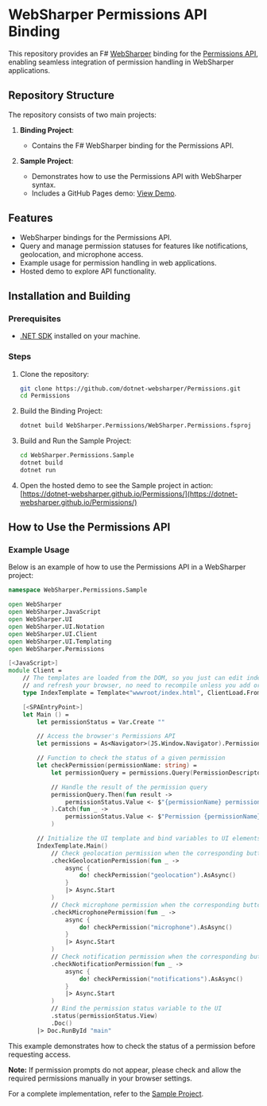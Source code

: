 # WebSharper Permissions API Binding

This repository provides an F# [WebSharper](https://websharper.com/) binding for the [Permissions API](https://developer.mozilla.org/en-US/docs/Web/API/Permissions_API), enabling seamless integration of permission handling in WebSharper applications.

## Repository Structure

The repository consists of two main projects:

1. **Binding Project**:

   - Contains the F# WebSharper binding for the Permissions API.

2. **Sample Project**:
   - Demonstrates how to use the Permissions API with WebSharper syntax.
   - Includes a GitHub Pages demo: [View Demo](https://dotnet-websharper.github.io/Permissions/).

## Features

- WebSharper bindings for the Permissions API.
- Query and manage permission statuses for features like notifications, geolocation, and microphone access.
- Example usage for permission handling in web applications.
- Hosted demo to explore API functionality.

## Installation and Building

### Prerequisites

- [.NET SDK](https://dotnet.microsoft.com/download) installed on your machine.

### Steps

1. Clone the repository:

   ```bash
   git clone https://github.com/dotnet-websharper/Permissions.git
   cd Permissions
   ```

2. Build the Binding Project:

   ```bash
   dotnet build WebSharper.Permissions/WebSharper.Permissions.fsproj
   ```

3. Build and Run the Sample Project:

   ```bash
   cd WebSharper.Permissions.Sample
   dotnet build
   dotnet run
   ```

4. Open the hosted demo to see the Sample project in action:
   [https://dotnet-websharper.github.io/Permissions/](https://dotnet-websharper.github.io/Permissions/)

## How to Use the Permissions API

### Example Usage

Below is an example of how to use the Permissions API in a WebSharper project:

```fsharp
namespace WebSharper.Permissions.Sample

open WebSharper
open WebSharper.JavaScript
open WebSharper.UI
open WebSharper.UI.Notation
open WebSharper.UI.Client
open WebSharper.UI.Templating
open WebSharper.Permissions

[<JavaScript>]
module Client =
    // The templates are loaded from the DOM, so you just can edit index.html
    // and refresh your browser, no need to recompile unless you add or remove holes.
    type IndexTemplate = Template<"wwwroot/index.html", ClientLoad.FromDocument>

    [<SPAEntryPoint>]
    let Main () =
        let permissionStatus = Var.Create ""

        // Access the browser's Permissions API
        let permissions = As<Navigator>(JS.Window.Navigator).Permissions

        // Function to check the status of a given permission
        let checkPermission(permissionName: string) =
            let permissionQuery = permissions.Query(PermissionDescriptor(name = permissionName))

            // Handle the result of the permission query
            permissionQuery.Then(fun result ->
                permissionStatus.Value <- $"{permissionName} permission: {result.State}"
            ).Catch(fun _ ->
                permissionStatus.Value <- $"Permission {permissionName} not supported"
            )

        // Initialize the UI template and bind variables to UI elements
        IndexTemplate.Main()
            // Check geolocation permission when the corresponding button is clicked
            .checkGeolocationPermission(fun _ ->
                async {
                    do! checkPermission("geolocation").AsAsync()
                }
                |> Async.Start
            )
            // Check microphone permission when the corresponding button is clicked
            .checkMicrophonePermission(fun _ ->
                async {
                    do! checkPermission("microphone").AsAsync()
                }
                |> Async.Start
            )
            // Check notification permission when the corresponding button is clicked
            .checkNotificationPermission(fun _ ->
                async {
                    do! checkPermission("notifications").AsAsync()
                }
                |> Async.Start
            )
            // Bind the permission status variable to the UI
            .status(permissionStatus.View)
            .Doc()
        |> Doc.RunById "main"
```

This example demonstrates how to check the status of a permission before requesting access.

**Note:** If permission prompts do not appear, please check and allow the required permissions manually in your browser settings.

For a complete implementation, refer to the [Sample Project](https://dotnet-websharper.github.io/Permissions/).
